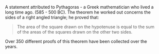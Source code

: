 A statement attributed to Pythagoras - a Greek mathematician who lived a
long time ago. (585 - 500 BC). The theorem he worked out concerns the
sides of a right angled triangle; he proved that:

> The area of the square drawn on the hypotenuse is equal to the sum of
> the areas of the squares drawn on the other two sides.

Over 350 different proofs of this theorem have been collected over the
years.
